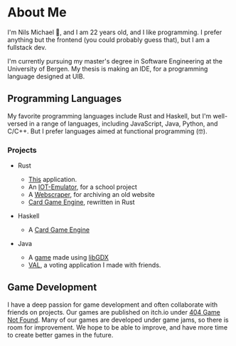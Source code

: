 # About Me

I'm Nils Michael 🤠, and I am 22 years old, and I like programming. I prefer anything but the frontend (you could probably guess that), but I am a fullstack dev.


I'm currently pursuing my master's degree in Software Engineering at the University of Bergen. My thesis is making an IDE, for a programming language designed at UIB.

## Programming Languages

My favorite programming languages include Rust and Haskell, but I'm well-versed in a range of languages, including JavaScript, Java, Python, and C/C++. But I prefer languages aimed at functional programming (🤓).

### Projects

- Rust

  - [This](projects/backend) application.
  - An [IOT-Emulator](https://github.com/Haugalandet/VAL-IOT), for a school project
  - A [Webscraper](https://github.com/Neelzee/archive-mn), for archiving an old website
  - [Card Game Engine](https://github.com/Neelzee/RCardEngine), rewritten in Rust

- Haskell

  - A [Card Game Engine](https://github.com/Neelzee/CardEngine)

- Java

  - A [game](https://github.com/Neelzee/KurtMario) made using [libGDX](https://libgdx.com/)
  - [VAL](https://github.com/Haugalandet), a voting application I made with friends.

## Game Development

I have a deep passion for game development and often collaborate with friends on projects. Our games are published on itch.io under [404 Game Not Found](https://game-not-found.itch.io/). Many of our games are developed under game jams, so there is room for improvement.
We hope to be able to improve, and have more time to create better games in the future.
